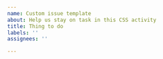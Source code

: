 ```yaml
---
name: Custom issue template
about: Help us stay on task in this CSS activity
title: Thing to do
labels: ''
assignees: ''

---
```



